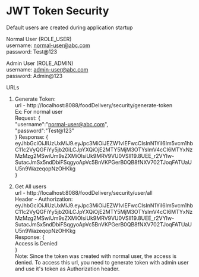 # **JWT Token Security**
Default users are created during application startup

Normal User (ROLE_USER)  
username: normal-user@abc.com  
password: Test@123

Admin User (ROLE_ADMIN)  
username: admin-user@abc.com  
password: Admin@123

URLs  
1. Generate Token:  
   url - http://localhost:8088/foodDelivery/security/generate-token  
Ex: For normal user  
Request: {  
"username":"normal-user@abc.com",  
"password":"Test@123"  
}
Response: {  
eyJhbGciOiJIUzUxMiJ9.eyJpc3MiOiJEZW1vIEFwcCIsInN1YiI6Im5vcm1hbC11c2VyQGFiYy5jb20iLCJpYXQiOjE2MTY5MjM3OTYsImV4cCI6MTYxNzMzMzg2MSwiUm9sZXMiOlsiUk9MRV9VU0VSIl19.8UEE_r2VYIw-SutacJmSx5ndDbiFSqgyoApVc5BnVKPGerB0QB8fNXV702TJoqFATUaUU5n9WazeqopNzOHKkg  
}  
   
2.  Get All users  
url - http://localhost:8088/foodDelivery/security/user/all  
    Header - Authorization: eyJhbGciOiJIUzUxMiJ9.eyJpc3MiOiJEZW1vIEFwcCIsInN1YiI6Im5vcm1hbC11c2VyQGFiYy5jb20iLCJpYXQiOjE2MTY5MjM3OTYsImV4cCI6MTYxNzMzMzg2MSwiUm9sZXMiOlsiUk9MRV9VU0VSIl19.8UEE_r2VYIw-SutacJmSx5ndDbiFSqgyoApVc5BnVKPGerB0QB8fNXV702TJoqFATUaUU5n9WazeqopNzOHKkg  
    Response: {  
    Access is Denied  
    }  
    Note: Since the token was created with normal user, the access is denied. To access this url, you need to generate token with admin user and use it's token as Authorization header.
    